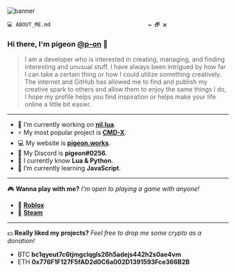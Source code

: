 ![banner](https://user-images.githubusercontent.com/96277381/146501464-defc5618-d4a3-477c-8d64-ab1cc2830766.png)

`💻 ABOUT_ME.md‎ ‎ ‎ ‎ ‎ ‎ ‎ ‎ ‎ ‎ ‎ ‎ ‎ ‎ ‎ ‎ ‎ ‎ ‎ ‎ ‎ ‎ ‎ ‎ ‎ ‎ ‎ ‎ ‎ ‎ ‎ 🗕 🗗 🗙`
### Hi there, I'm **pigeon** [@p-on](<https://github.com/p-on>) 👋

> I am a developer who is interested in creating, managing, and finding interesting and unusual stuff. I have always been intrigued by how far I can take a certain thing or how I could utilize something creatively. The internet and GitHub has allowed me to find and publish my creative spark to others and allow them to enjoy the same things I do, I hope my profile helps you find inspiration or helps make your life online a little bit easier.
-------
* 🔭 I’m currently working on **[nil.lua](<https://github.com/p-on/nil.lua>)**.
* ⚡ My most popular project is **[CMD-X](<https://github.com/CMD-X/CMD-X>)**.
* 💻 My website is **[pigeon.works](https://pigeon.works)**.
* 💬 My Discord is **pigeon#0256**.
* 🧰 I currently know **Lua & Python**.
* 🌱 I’m currently learning **JavaScript**.
-------
🎮 **Wanna play with me?** _I'm open to playing a game with anyone!_
* 🧱 **[Roblox](<https://roblox.com/users/23899181>)**
* 🚂 **[Steam](<https://steamcommunity.com/id/9igeon>)**
-------
💵 **Really liked my projects?** _Feel free to drop me some crypto as a donation!_
* BTC **bc1qyeut7c6tjmgclqgls26h5adejs442h2s0ae4vm**
* ETH **0x776F1F127F5fAD2d0C6a002D1391593Fce366B2B**
